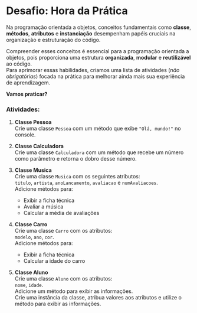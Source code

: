 # Desafio: Hora da Prática

Na programação orientada a objetos, conceitos fundamentais como **classe**, **métodos**, **atributos** e **instanciação** desempenham papéis cruciais na organização e estruturação do código.

Compreender esses conceitos é essencial para a programação orientada a objetos, pois proporciona uma estrutura **organizada**, **modular** e **reutilizável** ao código.  
Para aprimorar essas habilidades, criamos uma lista de atividades (*não obrigatórias*) focada na prática para melhorar ainda mais sua experiência de aprendizagem.

**Vamos praticar?**

### Atividades:

1. **Classe Pessoa**  
   Crie uma classe `Pessoa` com um método que exibe `"Olá, mundo!"` no console.

2. **Classe Calculadora**  
   Crie uma classe `Calculadora` com um método que recebe um número como parâmetro e retorna o dobro desse número.

3. **Classe Musica**  
   Crie uma classe `Musica` com os seguintes atributos:  
   `titulo`, `artista`, `anoLancamento`, `avaliacao` e `numAvaliacoes`.  
   Adicione métodos para:
   - Exibir a ficha técnica
   - Avaliar a música
   - Calcular a média de avaliações

4. **Classe Carro**  
   Crie uma classe `Carro` com os atributos:  
   `modelo`, `ano`, `cor`.  
   Adicione métodos para:
   - Exibir a ficha técnica
   - Calcular a idade do carro

5. **Classe Aluno**  
   Crie uma classe `Aluno` com os atributos:  
   `nome`, `idade`.  
   Adicione um método para exibir as informações.  
   Crie uma instância da classe, atribua valores aos atributos e utilize o método para exibir as informações.
